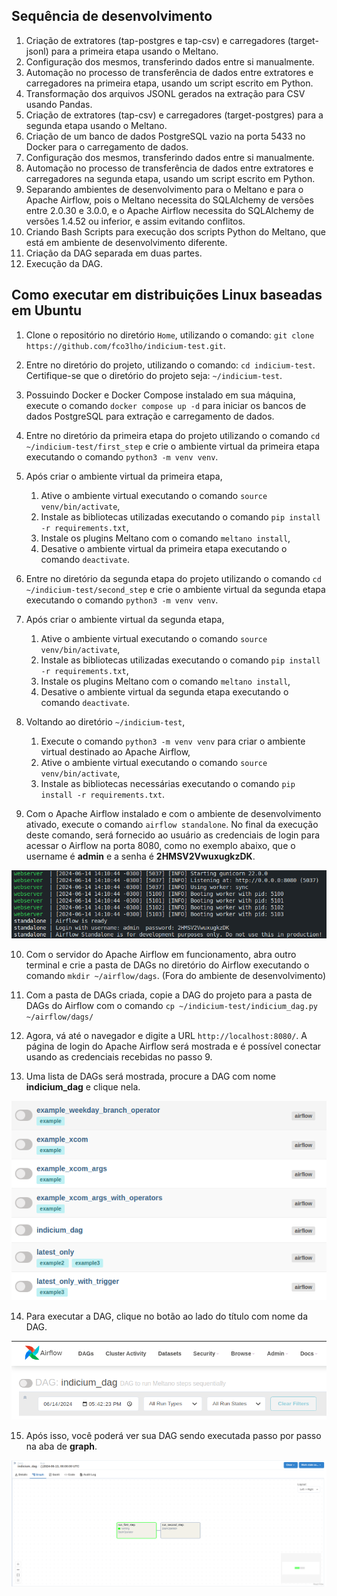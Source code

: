 ## Sequência de desenvolvimento

1. Criação de extratores (tap-postgres e tap-csv) e carregadores (target-jsonl) para a primeira etapa usando o Meltano.
2. Configuração dos mesmos, transferindo dados entre si manualmente.
3. Automação no processo de transferência de dados entre extratores e carregadores na primeira etapa, usando um script escrito em Python.
4. Transformação dos arquivos JSONL gerados na extração para CSV usando Pandas.
5. Criação de extratores (tap-csv) e carregadores (target-postgres) para a segunda etapa usando o Meltano.
6. Criação de um banco de dados PostgreSQL vazio na porta 5433 no Docker para o carregamento de dados.
7. Configuração dos mesmos, transferindo dados entre si manualmente.
8. Automação no processo de transferência de dados entre extratores e carregadores na segunda etapa, usando um script escrito em Python.
9. Separando ambientes de desenvolvimento para o Meltano e para o Apache Airflow, pois o Meltano necessita do SQLAlchemy de versões entre 2.0.30 e 3.0.0, e o Apache Airflow necessita do SQLAlchemy de versões 1.4.52 ou inferior, e assim evitando conflitos.
10. Criando Bash Scripts para execução dos scripts Python do Meltano, que está em ambiente de desenvolvimento diferente.
11. Criação da DAG separada em duas partes.
12. Execução da DAG.

## Como executar em distribuições Linux baseadas em Ubuntu

1. Clone o repositório no diretório ```Home```, utilizando o comando: ```git clone https://github.com/fco3lho/indicium-test.git```.

2. Entre no diretório do projeto, utilizando o comando: ```cd indicium-test```. Certifique-se que o diretório do projeto seja: ```~/indicium-test```.

3. Possuindo Docker e Docker Compose instalado em sua máquina, execute o comando ```docker compose up -d``` para iniciar os bancos de dados PostgreSQL para extração e carregamento de dados.

4. Entre no diretório da primeira etapa do projeto utilizando o comando ```cd ~/indicium-test/first_step``` e crie o ambiente virtual da primeira etapa executando o comando ```python3 -m venv venv```.

5. Após criar o ambiente virtual da primeira etapa, 
    1. Ative o ambiente virtual executando o comando ```source venv/bin/activate```, 
    2. Instale as bibliotecas utilizadas executando o comando ```pip install -r requirements.txt```, 
    3. Instale os plugins Meltano com o comando ```meltano install```, 
    4. Desative o ambiente virtual da primeira etapa executando o comando ```deactivate```.

6. Entre no diretório da segunda etapa do projeto utilizando o comando ```cd ~/indicium-test/second_step``` e crie o ambiente virtual da segunda etapa executando o comando ```python3 -m venv venv```.

7. Após criar o ambiente virtual da segunda etapa, 
    1. Ative o ambiente virtual executando o comando ```source venv/bin/activate```, 
    2. Instale as bibliotecas utilizadas executando o comando ```pip install -r requirements.txt```, 
    3. Instale os plugins Meltano com o comando ```meltano install```, 
    4. Desative o ambiente virtual da segunda etapa executando o comando ```deactivate```.


8. Voltando ao diretório ```~/indicium-test```, 
    1. Execute o comando ```python3 -m venv venv``` para criar o ambiente virtual destinado ao Apache Airflow, 
    2. Ative o ambiente virtual executando o comando ```source venv/bin/activate```, 
    3. Instale as bibliotecas necessárias executando o comando ```pip install -r requirements.txt```.

9. Com o Apache Airflow instalado e com o ambiente de desenvolvimento ativado, execute o comando ```airflow standalone```. No final da execução deste comando, será fornecido ao usuário as credenciais de login para acessar o Airflow na porta 8080, como no exemplo abaixo, que o username é <strong>admin</strong> e a senha é <strong>2HMSV2VwuxugkzDK</strong>.

![Final da execução do comando "airflow standalone"](./images/airflow_standalone.png)

10. Com o servidor do Apache Airflow em funcionamento, abra outro terminal e crie a pasta de DAGs no diretório do Airflow executando o comando ```mkdir ~/airflow/dags```. (Fora do ambiente de desenvolvimento)

11. Com a pasta de DAGs criada, copie a DAG do projeto para a pasta de DAGs do Airflow com o comando ```cp ~/indicium-test/indicium_dag.py ~/airflow/dags/```

12. Agora, vá até o navegador e digite a URL ```http://localhost:8080/```. A página de login do Apache Airflow será mostrada e é possível conectar usando as credenciais recebidas no passo 9.

13. Uma lista de DAGs será mostrada, procure a DAG com nome <strong>indicium_dag</strong> e clique nela.

![Lista de DAGs](./images/dags_list.png)

14. Para executar a DAG, clique no  botão ao lado do título com nome da DAG.

![Título com botão para executar DAG](./images/dag_title_with_button.png)

15. Após isso, você poderá ver sua DAG sendo executada passo por passo na aba de <strong>graph</strong>.

![Executando dag](./images/executing_dag.png)